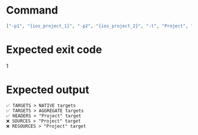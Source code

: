 # Command
```json
["-p1", "{ios_project_1}", "-p2", "{ios_project_2}", "-t", "Project", "-f", "console"]
```

# Expected exit code
1

# Expected output
```
✅ TARGETS > NATIVE targets
✅ TARGETS > AGGREGATE targets
✅ HEADERS > "Project" target
❌ SOURCES > "Project" target
❌ RESOURCES > "Project" target


```
